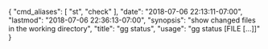 {
    "cmd_aliases": [
        "st",
        "check"
    ],
    "date": "2018-07-06 22:13:11-07:00",
    "lastmod": "2018-07-06 22:36:13-07:00",
    "synopsis": "show changed files in the working directory",
    "title": "gg status",
    "usage": "gg status [FILE [...]]"
}
